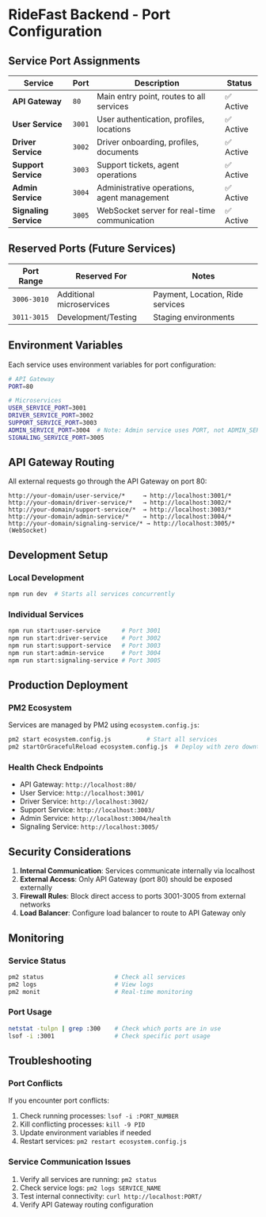# RideFast Backend - Port Configuration

## Service Port Assignments

| Service | Port | Description | Status |
|---------|------|-------------|--------|
| **API Gateway** | `80` | Main entry point, routes to all services | ✅ Active |
| **User Service** | `3001` | User authentication, profiles, locations | ✅ Active |
| **Driver Service** | `3002` | Driver onboarding, profiles, documents | ✅ Active |
| **Support Service** | `3003` | Support tickets, agent operations | ✅ Active |
| **Admin Service** | `3004` | Administrative operations, agent management | ✅ Active |
| **Signaling Service** | `3005` | WebSocket server for real-time communication | ✅ Active |

## Reserved Ports (Future Services)

| Port Range | Reserved For | Notes |
|------------|--------------|-------|
| `3006-3010` | Additional microservices | Payment, Location, Ride services |
| `3011-3015` | Development/Testing | Staging environments |

## Environment Variables

Each service uses environment variables for port configuration:

```bash
# API Gateway
PORT=80

# Microservices
USER_SERVICE_PORT=3001
DRIVER_SERVICE_PORT=3002
SUPPORT_SERVICE_PORT=3003
ADMIN_SERVICE_PORT=3004  # Note: Admin service uses PORT, not ADMIN_SERVICE_PORT
SIGNALING_SERVICE_PORT=3005
```

## API Gateway Routing

All external requests go through the API Gateway on port 80:

```
http://your-domain/user-service/*     → http://localhost:3001/*
http://your-domain/driver-service/*   → http://localhost:3002/*
http://your-domain/support-service/*  → http://localhost:3003/*
http://your-domain/admin-service/*    → http://localhost:3004/*
http://your-domain/signaling-service/* → http://localhost:3005/* (WebSocket)
```

## Development Setup

### Local Development
```bash
npm run dev  # Starts all services concurrently
```

### Individual Services
```bash
npm run start:user-service      # Port 3001
npm run start:driver-service    # Port 3002
npm run start:support-service   # Port 3003
npm run start:admin-service     # Port 3004
npm run start:signaling-service # Port 3005
```

## Production Deployment

### PM2 Ecosystem
Services are managed by PM2 using `ecosystem.config.js`:

```bash
pm2 start ecosystem.config.js          # Start all services
pm2 startOrGracefulReload ecosystem.config.js  # Deploy with zero downtime
```

### Health Check Endpoints
- API Gateway: `http://localhost:80/`
- User Service: `http://localhost:3001/`
- Driver Service: `http://localhost:3002/`
- Support Service: `http://localhost:3003/`
- Admin Service: `http://localhost:3004/health`
- Signaling Service: `http://localhost:3005/`

## Security Considerations

1. **Internal Communication**: Services communicate internally via localhost
2. **External Access**: Only API Gateway (port 80) should be exposed externally
3. **Firewall Rules**: Block direct access to ports 3001-3005 from external networks
4. **Load Balancer**: Configure load balancer to route to API Gateway only

## Monitoring

### Service Status
```bash
pm2 status                    # Check all services
pm2 logs                      # View logs
pm2 monit                     # Real-time monitoring
```

### Port Usage
```bash
netstat -tulpn | grep :300    # Check which ports are in use
lsof -i :3001                 # Check specific port usage
```

## Troubleshooting

### Port Conflicts
If you encounter port conflicts:

1. Check running processes: `lsof -i :PORT_NUMBER`
2. Kill conflicting processes: `kill -9 PID`
3. Update environment variables if needed
4. Restart services: `pm2 restart ecosystem.config.js`

### Service Communication Issues
1. Verify all services are running: `pm2 status`
2. Check service logs: `pm2 logs SERVICE_NAME`
3. Test internal connectivity: `curl http://localhost:PORT/`
4. Verify API Gateway routing configuration